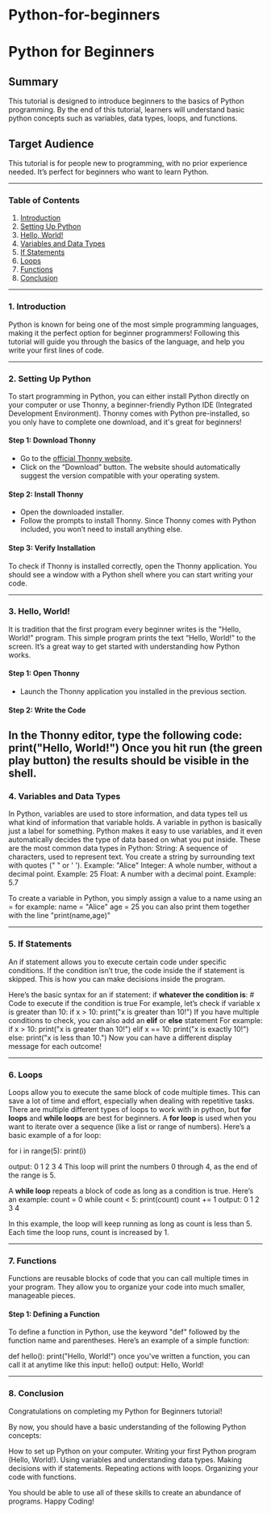 # Python-for-beginners
# Python for Beginners

## Summary
This tutorial is designed to introduce beginners to the basics of Python programming. By the end of this tutorial, learners will understand basic python concepts such as variables, data types, loops, and functions.

## Target Audience
This tutorial is for people new to programming, with no prior experience needed. It’s perfect for beginners who want to learn Python.

---

### Table of Contents

1. [Introduction](#introduction)
2. [Setting Up Python](#setting-up-python)
3. [Hello, World!](#hello-world)
4. [Variables and Data Types](#variables-and-data-types)
5. [If Statements](#if-statements)
6. [Loops](#loops)
7. [Functions](#functions)
8. [Conclusion](#conclusion)

---

### 1. Introduction
Python is known for being one of the most simple programming languages,  making it the perfect option for beginner programmers! Following this tutorial will guide you through the basics of the language, and help you write your first lines of code.

---

### 2. Setting Up Python
To start programming in Python, you can either install Python directly on your computer or use Thonny, a beginner-friendly Python IDE (Integrated Development Environment). Thonny comes with Python pre-installed, so you only have to complete one download, and it's great for beginners!

#### Step 1: Download Thonny
- Go to the [official Thonny website](https://thonny.org/).
- Click on the “Download” button. The website should automatically suggest the version compatible with your operating system.

#### Step 2: Install Thonny
- Open the downloaded installer.
- Follow the prompts to install Thonny. Since Thonny comes with Python included, you won’t need to install anything else.

#### Step 3: Verify Installation
To check if Thonny is installed correctly, open the Thonny application. You should see a window with a Python shell where you can start writing your code.

---

### 3. Hello, World!
It is tradition that the first program  every beginner writes is the "Hello, World!" program. This simple program prints the text “Hello, World!” to the screen. It’s a great way to get started with understanding how Python works.

#### Step 1: Open Thonny
- Launch the Thonny application you installed in the previous section.

#### Step 2: Write the Code
In the Thonny editor, type the following code:
  print("Hello, World!")
Once you hit run (the green play button) the results should be visible in the shell.
---

### 4. Variables and Data Types
In Python, variables are used to store information, and data types tell us what kind of information that variable holds. A variable in python is basically just a label for something. Python makes it easy to use variables, and it even automatically decides the type of data based on what you put inside. These are the most common data types in Python:
  String: A sequence of characters, used to represent text. You create a string by surrounding text with quotes (" " or ' ').
    Example: "Alice"
  Integer: A whole number, without a decimal point.
    Example: 25
Float: A number with a decimal point.
    Example: 5.7

To create a variable in Python, you simply assign a value to a name using an =
  for example:
    name = "Alice"
    age = 25
you can also print them together with the line "print(name,age)"

---
### 5. If Statements
An if statement allows you to execute certain code under specific conditions. If the condition isn’t true, the code inside the if statement is skipped. This is how you can make decisions inside the program.

Here’s the basic syntax for an if statement:
  if **whatever the condition is**:
      # Code to execute if the condition is true
For example, let’s check if variable x is greater than 10:
  if x > 10:
      print("x is greater than 10!")
If you have multiple conditions to check, you can also add an **elif** or **else** statement
For example:
  if x > 10:
      print("x is greater than 10!")
  elif x == 10:
      print("x is exactly 10!")
  else:
      print("x is less than 10.")
Now you can have a different display message for each outcome!

---
### 6. Loops
Loops allow you to execute the same block of code multiple times. This can save a lot of time and effort, especially when dealing with repetitive tasks.
There are multiple different types of loops to work with in python, but **for loops** and **while loops** are best for beginners.
A **for loop** is used when you want to iterate over a sequence (like a list or range of numbers).
Here’s a basic example of a for loop:

for i in range(5):
    print(i)

output:
    0
    1
    2
    3
    4
This loop will print the numbers 0 through 4, as the end of the range is 5.

A **while loop** repeats a block of code as long as a condition is true. Here’s an example:
  count = 0
  while count < 5:
      print(count)
      count += 1
output:
  0
  1
  2
  3
  4

In this example, the loop will keep running as long as count is less than 5. Each time the loop runs, count is increased by 1.

---

### 7. Functions
Functions are reusable blocks of code that you can call multiple times in your program. They allow you to organize your code into much smaller, manageable pieces.

#### Step 1: Defining a Function
To define a function in Python, use the keyword "def" followed by the function name and parentheses. Here’s an example of a simple function:

  def hello():
      print("Hello, World!")
once you've written a function, you can call it at anytime like this
input:
  hello()
output:
  Hello, World!
  
---

### 8. Conclusion
Congratulations on completing my Python for Beginners tutorial! 

By now, you should have a basic understanding of the following Python concepts:

How to set up Python on your computer.
Writing your first Python program (Hello, World!).
Using variables and understanding data types.
Making decisions with if statements.
Repeating actions with loops.
Organizing your code with functions.

You should be able to use all of these skills to create an abundance of programs. Happy Coding!
